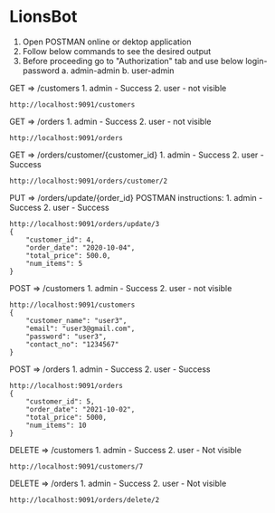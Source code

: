 # LionsBot

1. Open POSTMAN online or dektop application
2. Follow below commands to see the desired output
3. Before proceeding go to "Authorization" tab and use below login-password	
	a. admin-admin
	b. user-admin

GET => /customers 
	1. admin - Success
	2. user - not visible
	
	http://localhost:9091/customers
	
GET => /orders
	1. admin - Success
	2. user - not visible
	
	http://localhost:9091/orders
	
GET => /orders/customer/{customer_id}
	1. admin - Success
	2. user - Success
	
	http://localhost:9091/orders/customer/2
	
PUT => /orders/update/{order_id}
POSTMAN instructions:
	1. admin - Success
	2. user - Success
	
	http://localhost:9091/orders/update/3
	{
	    "customer_id": 4,
	    "order_date": "2020-10-04",
	    "total_price": 500.0,
	    "num_items": 5
	}
	
POST => /customers
	1. admin - Success
	2. user - not visible
	
	http://localhost:9091/customers
	{
		"customer_name": "user3",
		"email": "user3@gmail.com",
		"password": "user3",
		"contact_no": "1234567"
	}	
	
POST => /orders
	1. admin - Success
	2. user - Success
	
	http://localhost:9091/orders
	{
	    "customer_id": 5,
	    "order_date": "2021-10-02",
	    "total_price": 5000,
	    "num_items": 10
	}
	
DELETE => /customers
	1. admin - Success
	2. user - Not visible
	
	http://localhost:9091/customers/7
	
DELETE => /orders
	1. admin - Success
	2. user - Not visible

	http://localhost:9091/orders/delete/2


